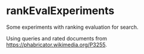 # rankEvalExperiments

Some experiments with ranking evaluation for search.

Using queries and rated documents from https://phabricator.wikimedia.org/P3255.
